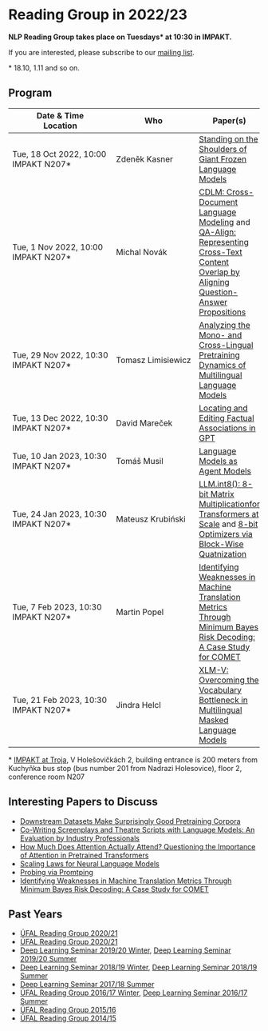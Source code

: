 # Reading Group in 2022/23

**NLP Reading Group takes place on Tuesdays\* at 10:30 in IMPAKT.**

If you are interested, please subscribe to our [mailing list](https://groups.google.com/forum/#!forum/ufal-rg).

\* 18.10, 1.11 and so on.
## Program

<div class="program"><style>
  .program+table td { vertical-align: middle !important}
  .program+table td:nth-of-type(1), .program+table td:nth-of-type(2) {white-space: nowrap}
</style></div>

  | Date & Time<br>Location           | Who                  | Paper(s) |
  | ----                              | ---                  | -------- |
  | Tue, 18 Oct 2022, 10:00<br>IMPAKT N207* | Zdeněk Kasner | [Standing on the Shoulders of Giant Frozen Language Models](https://arxiv.org/abs/2204.10019) |
  | Tue, 1 Nov 2022, 10:00<br>IMPAKT N207* | Michal Novák | [CDLM: Cross-Document Language Modeling](https://aclanthology.org/2021.findings-emnlp.225) and [QA-Align: Representing Cross-Text Content Overlap by Aligning Question-Answer Propositions](https://aclanthology.org/2021.emnlp-main.778) |
  | Tue, 29 Nov 2022, 10:30<br>IMPAKT N207* | Tomasz Limisiewicz | [Analyzing the Mono- and Cross-Lingual Pretraining Dynamics of Multilingual Language Models](https://arxiv.org/abs/2205.11758) |
  | Tue, 13 Dec 2022, 10:30<br>IMPAKT N207* | David Mareček | [Locating and Editing Factual Associations in GPT](https://arxiv.org/abs/2202.05262) |
  | Tue, 10 Jan 2023, 10:30<br>IMPAKT N207* | Tomáš Musil   | [Language Models as Agent Models](https://preview.aclanthology.org/emnlp-22-ingestion/2022.findings-emnlp.423.pdf) |
  | Tue, 24 Jan 2023, 10:30<br>IMPAKT N207* | Mateusz Krubiński | [LLM.int8(): 8-bit Matrix Multiplicationfor Transformers at Scale](https://arxiv.org/pdf/2208.07339.pdf) and [8-bit Optimizers via Block-Wise Quatnization](https://arxiv.org/pdf/2110.02861.pdf)|
  | Tue, 7 Feb 2023, 10:30<br>IMPAKT N207* | Martin Popel | [Identifying Weaknesses in Machine Translation Metrics Through Minimum Bayes Risk Decoding: A Case Study for COMET](https://arxiv.org/pdf/2202.05148.pdf) |
  | Tue, 21 Feb 2023, 10:30<br>IMPAKT N207* | Jindra Helcl | [XLM-V: Overcoming the Vocabulary Bottleneck in Multilingual Masked Language Models](https://arxiv.org/pdf/2301.10472.pdf) |


\* [IMPAKT at Troja](https://www.mff.cuni.cz/en/internal-affairs/buildings-and-campuses/troja), V Holešovičkách 2, building entrance is 200 meters from Kuchyňka bus stop (bus number 201 from Nadrazi Holesovice), floor 2, conference room N207
## Interesting Papers to Discuss
- [Downstream Datasets Make Surprisingly Good Pretraining Corpora](https://arxiv.org/abs/2209.14389)
- [Co-Writing Screenplays and Theatre Scripts with Language Models: An Evaluation by Industry Professionals](https://arxiv.org/abs/2209.14958)
- [How Much Does Attention Actually Attend? Questioning the Importance of Attention in Pretrained Transformers](https://arxiv.org/pdf/2211.03495.pdf)
- [Scaling Laws for Neural Language Models](https://arxiv.org/pdf/2001.08361.pdf)
- [Probing via Promtping](https://aclanthology.org/2022.naacl-main.84.pdf)
- [Identifying Weaknesses in Machine Translation Metrics Through Minimum Bayes Risk Decoding: A Case Study for COMET](https://aclanthology.org/2022.aacl-main.83.pdf)

## Past Years

- [ÚFAL Reading Group 2020/21](https://ufal.mff.cuni.cz/courses/rg/2122)
- [ÚFAL Reading Group 2020/21](https://ufal.mff.cuni.cz/courses/rg/2021)
- [Deep Learning Seminar 2019/20 Winter](https://ufal.mff.cuni.cz/courses/npfl117/1920-winter), [Deep Learning Seminar 2019/20 Summer](https://ufal.mff.cuni.cz/courses/npfl117/1920-summer)
- [Deep Learning Seminar 2018/19 Winter](https://ufal.mff.cuni.cz/courses/npfl117/1819-winter), [Deep Learning Seminar 2018/19 Summer](https://ufal.mff.cuni.cz/courses/npfl117/1819-summer)
- [Deep Learning Seminar 2017/18 Summer](https://ufal.mff.cuni.cz/courses/npfl117/1718-summer)
- [ÚFAL Reading Group 2016/17 Winter](https://ufal.mff.cuni.cz/courses/rg/1617), [Deep Learning Seminar 2016/17 Summer](https://ufal.mff.cuni.cz/courses/npfl117/1617-summer)
- [ÚFAL Reading Group 2015/16](https://ufal.mff.cuni.cz/courses/rg/1516)
- [ÚFAL Reading Group 2014/15](https://ufal.mff.cuni.cz/courses/rg/1415)
